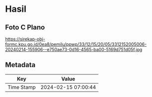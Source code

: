 # Hasil

## Foto C Plano

https://sirekap-obj-formc.kpu.go.id/0ea8/pemilu/ppwp/33/12/15/20/05/3312152005006-20240214-155906--e750ae73-0d16-4565-ba00-5169d751d05f.jpg


## Metadata

| Key        | Value               |
| ---------- | ------------------- |
| Time Stamp | 2024-02-15 07:00:44 |



